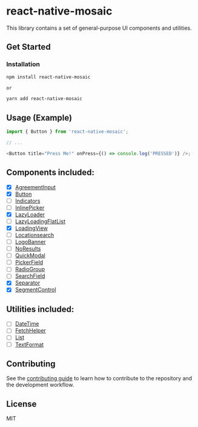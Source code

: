 # react-native-mosaic

This library contains a set of general-purpose UI components and utilities.

## Get Started

### Installation

```sh
npm install react-native-mosaic

or

yarn add react-native-mosaic
```

## Usage (Example)

```js
import { Button } from 'react-native-mosaic';

// ...

<Button title="Press Me!" onPress={() => console.log('PRESSED')} />;
```

## Components included:

- [x] [AgreementInput](https://github.com/AdamLee321/react-native-mosaic/blob/master/docs/AgreementInput.md)
- [x] [Button](https://github.com/AdamLee321/react-native-mosaic/blob/master/docs/Button.md)
- [ ] [Indicators]()
- [ ] [InlinePicker]()
- [x] [LazyLoader]()
- [ ] [LazyLoadingFlatList](https://reactnativeelements.com/docs/badge)
- [x] [LoadingView](https://github.com/AdamLee321/react-native-mosaic/blob/master/docs/LoadingView.md)
- [ ] [Locationsearch]()
- [ ] [LogoBanner]()
- [ ] [NoResults]()
- [ ] [QuickModal]()
- [ ] [PickerField]()
- [ ] [RadioGroup]()
- [ ] [SearchField]()
- [x] [Separator]()
- [x] [SegmentControl](https://github.com/AdamLee321/react-native-mosaic/blob/master/docs/SegmentControl.md)

## Utilities included:

- [ ] [DateTime]()
- [ ] [FetchHelper]()
- [ ] [List]()
- [ ] [TextFormat]()

## Contributing

See the [contributing guide](CONTRIBUTING.md) to learn how to contribute to the repository and the development workflow.

## License

MIT
